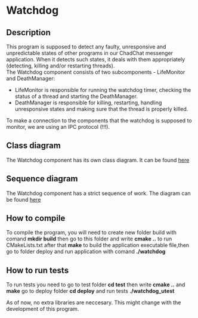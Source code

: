 # Watchdog

## Description
This program is supposed to detect any faulty, unresponsive and unpredictable states of other programs in our ChadChat messenger application. 
When it detects such states, it deals with them appropriately (detecting, killing and/or restarting threads).  
The Watchdog component consists of two subcomponents - LifeMonitor and DeathManager: 
  - LifeMonitor is responsible for running the watchdog timer, checking the status of a thread and starting the DeathManager. 
  - DeathManager is responsible for killing, restarting, handling unresponsive states and making sure that the thread is properly killed.

To make a connection to the components that the watchdog is supposed to monitor, we are using an IPC protocol (!!!).

## Class diagram
The Watchdog component has its own class diagram. It can be found [here](https://trello.com/1/cards/64af1dbb0027475badc66ed4/attachments/64b2f171026ef3fe88ac2146/download/class_v2.png)

## Sequence diagram
The Watchdog component has a strict sequence of work. The diagram can be found [here](https://trello.com/1/cards/64b27008982c544d0c8eeadf/attachments/64b2717ba688d73b0a556f1e/download/sequence.png)

## How to compile
To compile the program, you will need to create new folder build with comand 
**mkdir build** 
then go to this folder and write 
**cmake ..**
to run CMakeLists.txt
after that 
**make** 
to build the application executable file,then go to folder deploy and run application with comand
**./watchdog**

## How to run tests
To run tests you need to go to test folder
**cd test**
then write 
**cmake ..**
and 
**make**
go to deploy folder 
**cd deploy**
and run tests
**./watchdog_utest**


As  of now, no extra libraries are neccesary. This might change with the development of this program.
